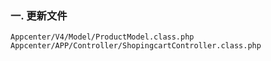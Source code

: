 ### 一. 更新文件

	Appcenter/V4/Model/ProductModel.class.php
	Appcenter/APP/Controller/ShopingcartController.class.php
